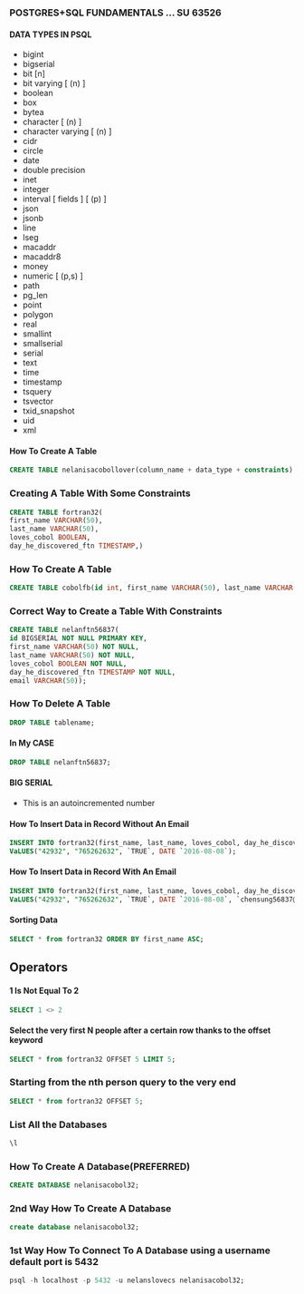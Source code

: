 ### POSTGRES+SQL FUNDAMENTALS ... SU 63526

#### DATA TYPES IN PSQL
- bigint
- bigserial
- bit [n]
- bit varying [ (n) ]
- boolean
- box
- bytea
- character [ (n) ]
- character varying [ (n) ]
- cidr
- circle
- date
- double precision
- inet
- integer
- interval [ fields ] [ (p) ]
- json
- jsonb
- line
- lseg
- macaddr
- macaddr8
- money
- numeric [ (p,s) ]
- path
- pg_len
- point
- polygon
- real
- smallint
- smallserial
- serial
- text
- time
- timestamp
- tsquery
- tsvector
- txid_snapshot
- uid
- xml


#### How To Create A Table
```sql
CREATE TABLE nelanisacobollover(column_name + data_type + constraints)
```



### Creating A Table With Some Constraints
```sql
CREATE TABLE fortran32(
first_name VARCHAR(50),
last_name VARCHAR(50),
loves_cobol BOOLEAN,
day_he_discovered_ftn TIMESTAMP,)
```

### How To Create A Table
```sql
CREATE TABLE cobolfb(id int, first_name VARCHAR(50), last_name VARCHAR(50), gender VARCHAR(6), date_of_birth TIMESTAMP);
```



### Correct Way to Create a Table With Constraints
```sql
CREATE TABLE nelanftn56837(
id BIGSERIAL NOT NULL PRIMARY KEY,
first_name VARCHAR(50) NOT NULL,
last_name VARCHAR(50) NOT NULL,
loves_cobol BOOLEAN NOT NULL,
day_he_discovered_ftn TIMESTAMP NOT NULL,
email VARCHAR(50));
```


### How To Delete A Table
```sql
DROP TABLE tablename;
```

#### In My CASE
```sql
DROP TABLE nelanftn56837;
```

#### BIG SERIAL
- This is an autoincremented number


#### How To Insert Data in Record Without An Email
```sql
INSERT INTO fortran32(first_name, last_name, loves_cobol, day_he_discovered_ftn)
VaLUES("42932", "765262632", `TRUE`, DATE `2016-08-08`);
```

#### How To Insert Data in Record With An Email
```sql
INSERT INTO fortran32(first_name, last_name, loves_cobol, day_he_discovered_ftn, email)
VaLUES("42932", "765262632", `TRUE`, DATE `2016-08-08`, `chensung56837@gmail.com`);
```


#### Sorting Data
```sql
SELECT * from fortran32 ORDER BY first_name ASC;
```


## Operators

#### 1 Is Not Equal To 2
```sql
SELECT 1 <> 2
```

#### Select the very first N people after a certain row thanks to the offset keyword
```sql
SELECT * from fortran32 OFFSET 5 LIMIT 5;
```

### Starting from the nth person query to the very end
```sql
SELECT * from fortran32 OFFSET 5;
```

### List All the Databases
```sql
\l
```

### How To Create A Database(PREFERRED)
```sql
CREATE DATABASE nelanisacobol32;
```

### 2nd Way How To Create A Database
```sql
create database nelanisacobol32;
```


### 1st Way How To Connect To A Database using a username default port is 5432
```sql
psql -h localhost -p 5432 -u nelanslovecs nelanisacobol32;
```

